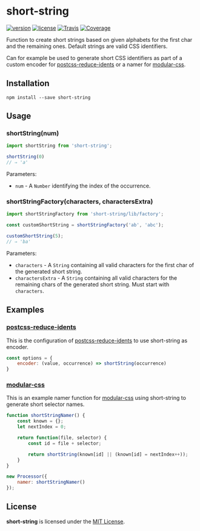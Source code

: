 # short-string

[![version][npm-badge]][npm]
[![license][license-badge]](LICENSE)
[![Travis][travis-badge]][travis]
[![Coverage][coverage-badge]][coverage]

[npm-badge]: https://img.shields.io/npm/v/short-string.svg?style=flat-square
[license-badge]: https://img.shields.io/github/license/darthmaim/short-string.svg?style=flat-square
[travis-badge]: https://img.shields.io/travis/darthmaim/short-string.svg?style=flat-square
[coverage-badge]: https://img.shields.io/codecov/c/github/darthmaim/short-string.svg?style=flat-square
[npm]: https://www.npmjs.com/package/short-string
[travis]: https://travis-ci.org/darthmaim/short-string
[coverage]: https://codecov.io/github/darthmaim/short-string

Function to create short strings based on given alphabets for the first char and the remaining ones. Default strings are valid CSS identifiers.

Can for example be used to generate short CSS identifiers as part of a custom encoder for [postcss-reduce-idents](https://github.com/ben-eb/postcss-reduce-idents) or a namer for [modular-css](https://github.com/tivac/modular-css).

## Installation

```
npm install --save short-string
```

## Usage

### shortString(num)

```js
import shortString from 'short-string';

shortString(0)
// ⇒ 'a'
```

Parameters:
* `num` - A `Number` identifying the index of the occurrence.

### shortStringFactory(characters, charactersExtra)

```js
import shortStringFactory from 'short-string/lib/factory';

const customShortString = shortStringFactory('ab', 'abc');

customShortString(5);
// ⇒ 'ba'
```

Parameters:
* `characters` - A `String` containing all valid characters for the first char of the generated short string.
* `charactersExtra` - A `String` containing all valid characters for the remaining chars of the generated short string. Must start with `characters`.

## Examples

### [postcss-reduce-idents](https://github.com/ben-eb/postcss-reduce-idents)

This is the configuration of [postcss-reduce-idents](https://github.com/ben-eb/postcss-reduce-idents) to use short-string as encoder.

```js
const options = {
    encoder: (value, occurrence) => shortString(occurrence)
}
```

### [modular-css](https://github.com/tivac/modular-css)

This is an example namer function for [modular-css](https://github.com/tivac/modular-css) using short-string to generate short selector names.

```js
function shortStringNamer() {
    const known = {};
    let nextIndex = 0;

    return function(file, selector) {
        const id = file + selector;

        return shortString(known[id] || (known[id] = nextIndex++));
    }
}

new Processor({
    namer: shortStringNamer()
});
```


## License

**short-string** is licensed under the [MIT License](LICENSE).
